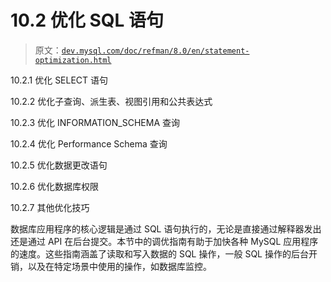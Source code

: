 # 10.2 优化 SQL 语句

> 原文：[`dev.mysql.com/doc/refman/8.0/en/statement-optimization.html`](https://dev.mysql.com/doc/refman/8.0/en/statement-optimization.html)

10.2.1 优化 SELECT 语句

10.2.2 优化子查询、派生表、视图引用和公共表达式

10.2.3 优化 INFORMATION_SCHEMA 查询

10.2.4 优化 Performance Schema 查询

10.2.5 优化数据更改语句

10.2.6 优化数据库权限

10.2.7 其他优化技巧

数据库应用程序的核心逻辑是通过 SQL 语句执行的，无论是直接通过解释器发出还是通过 API 在后台提交。本节中的调优指南有助于加快各种 MySQL 应用程序的速度。这些指南涵盖了读取和写入数据的 SQL 操作，一般 SQL 操作的后台开销，以及在特定场景中使用的操作，如数据库监控。
